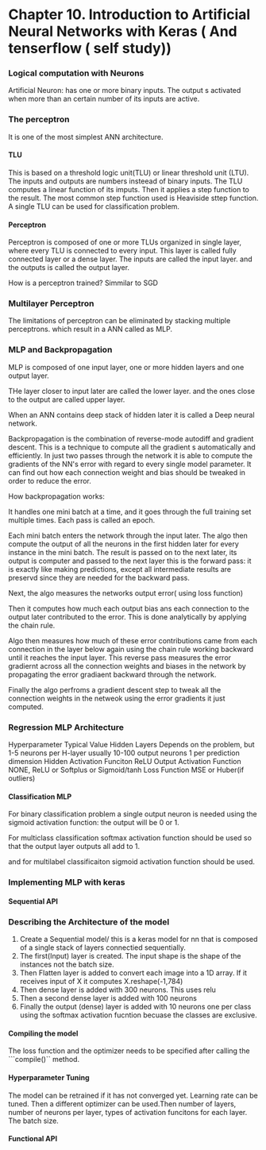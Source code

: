 # Chapter 10. Introduction to Artificial Neural Networks with Keras ( And tenserflow ( self study))

### Logical computation with Neurons

Artificial Neuron: has one or more binary inputs. The output s activated when more than an certain number of its inputs are active.


### The perceptron

It is one of the most simplest ANN architecture. 
#### TLU
This is based on a threshold logic unit(TLU) or linear threshold unit (LTU). The inputs and outputs are numbers insteead of binary inputs. The TLU computes a linear function of its imputs. Then it applies a step function to the result. The most common step function used is Heaviside sttep function. A single TLU can be used for classification problem.

#### Perceptron

Perceptron is composed of one or more TLUs organized in single layer, where every TLU is connected to every input. This layer is called fully connected layer or a dense layer. The inputs are called the input layer. and the outputs is called the output layer. 

How is a perceptron trained?
Simmilar to SGD

### Multilayer Perceptron

The limitations of perceptron can be eliminated by stacking multiple perceptrons. which result in a ANN called as MLP.

### MLP and Backpropagation

MLP is composed of one input layer, one or more hidden layers and one output layer.

THe layer closer to input later are called the lower layer. and the ones close to the output are called upper layer. 

When an ANN contains deep stack of hidden later it is called a Deep neural network.

Backpropagation is the combination of reverse-mode autodiff and gradient descent. This is a technique to compute all the gradient s automatically and efficiently. In just two passes through the network it is able to compute the gradients of the NN's error with regard to every single model parameter. It can find out how each connection weight and bias should be tweaked in order to reduce the error. 


How backpropagation works:

It handles one mini batch at a time, and it goes through the full training set multiple times. Each pass is called an epoch.

Each mini batch enters the network through the input later. The algo then compute the output of all the neurons in the first hidden later for every instance in the mini batch. The result is passed on to the next later, its output is computer and passed to the next layer this is the forward pass: it is exactly like making predictions, except all intermediate results are preservd since they are needed for the backward pass.

Next, the algo measures the networks output error( using loss function)

Then it computes how much each output bias ans each connection to the output later contributed to the error. This is done analytically by applying the chain rule.

Algo then measures how much of these error contributions came from each connection in the layer below again using the chain rule working backward until it reaches the input layer. 
This reverse pass measures the error gradiernt across all the connection weights and biases in the network by propagating the error gradiaent backward through the network.

Finally the algo perfroms a gradient descent step to tweak all the connection weights in the netweok using the error gradients it just computed. 


### Regression MLP Architecture

Hyperparameter              Typical Value
Hidden Layers               Depends on the problem, but 1-5
neurons per H-layer         usually 10-100
output neurons              1 per prediction dimension
Hidden Activation Funciton  ReLU
Output Activation Function  NONE, ReLU or Softplus or Sigmoid/tanh
Loss Function               MSE or Huber(if outliers)


#### Classification MLP
For binary classification problem a single output neuron is needed using the sigmoid activation function: the output will be 0 or 1. 

For multiclass classification softmax activation function should be used so that the output layer outputs all add to 1. 

and for multilabel classificaiton sigmoid activation function should be used. 



### Implementing MLP with keras
#### Sequential API

### Describing the Architecture of the model


1. Create a Sequential model/ this is a keras model for nn that is composed of a single stack of layers connectied sequentially. 
2. The first(Input) layer is created. The input shape is the shape of the instances not the batch size.
3. Then Flatten layer is added to convert each image into a 1D array. If it receives input of X it computes
X.reshape(-1,784)
4. Then dense layer is added with 300 neurons. This uses relu 
5. Then a second dense layer is added with 100 neurons
6. Finally the output (dense) layer is added with 10 neurons one per class using the softmax activation fucntion becuase the classes are exclusive.

#### Compiling the model
The loss function and the optimizer needs to be specified after calling the ```compile()`` method.

#### Hyperparameter Tuning

The model can be retrained if it has not converged yet.
Learning rate can be tuned. Then a different optimizer can be used.Then number of layers, number of neurons per layer, types of activation funcitons for each layer. The batch size. 


#### Functional API
